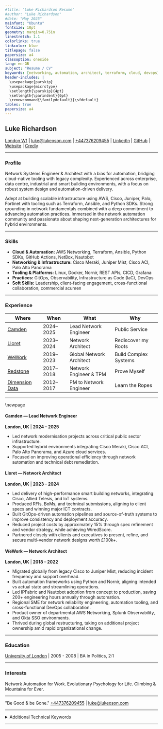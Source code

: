 ```yaml
---
#title: "Luke Richardson Resume"
#author: "Luke Richardson"
#date: "May 2025"
mainfont: "Ubuntu"
fontsize: 10pt
geometry: margin=0.75in
linestretch: 1.1
colorlinks: true
linkcolor: blue
titlepage: false
papersize: a4
classoption: oneside
lang: en-GB
subject: "Resume / CV"
keywords: [networking, automation, architect, terraform, cloud, devops]
header-includes: |
  \usepackage{parskip}
  \usepackage{microtype}
  \setlength{\parskip}{4pt}
  \setlength{\parindent}{0pt}
  \renewcommand{\familydefault}{\sfdefault}
tables: true
papersize: a4
---
```


## Luke Richardson
 
[London W1](https://www.google.com/maps/search/?api=1&amp;query=W1T+1DX) | [luke@lukeoson.com](mailto:luke@lukeoson.com) | [+447376209455](tel:+447376209455) | [LinkedIn](https://linkedin.com/in/luke-richardson) | [GitHub](https://github.com/lukeoson) | [Website](https://lukeoson.com) | [Credly](https://www.credly.com/users/lukeoson)

---

### Profile

Network Systems Engineer & Architect with a bias for automation, bridging cloud-native tooling with legacy complexity. Experienced across enterprise, data centre, industrial and smart building environments, with a focus on robust system design and automation-driven delivery.

Adept at building scalable infrastructure using AWS, Cisco, Juniper, Palo, Fortinet with tooling such as Terraform, Ansible, and Python SDKs. Strong grounding in network fundamentals combined with a deep commitment to advancing automation practices. Immersed in the network automation community and passionate about shaping next-generation architectures for hybrid environments.

-----

### Skills
- **Cloud & Automation:** AWS Networking, Terraform, Ansible, Python SDKs, GitHub Actions, NetBox, Nautobot  
- **Networking & Infrastructure:** Cisco Meraki, Juniper Mist, Cisco ACI, Palo Alto Panorama  
- **Tooling & Platforms:** Linux, Docker, Nornir, REST APIs, CICD, Grafana  
- **Practices:** GitOps, Observability, Infrastructure as Code (IaC), DevOps  
- **Soft Skills:** Leadership, client-facing engagement, cross-functional collaboration, commercial acumen

-----

### Experience

| Where | When | What | Why |
|-------|------|------|-----|
| [Camden](https://www.camden.gov.uk/) | 2024–2025 | Lead Network Engineer | Public Service |
| [Lloret](https://www.lloret.co.uk/) | 2023–2024 | Network Architect | Rediscover my Roots |
| [WeWork](https://www.wework.com/) | 2019–2023 | Global Network Architect | Build Complex Systems |
| [Redstone](https://www.onnecgroup.com/) | 2017–2018 | Network Engineer & TPM | Prove Myself |
| [Dimension Data](https://www.dimensiondata.com/en-gb/) | 2012–2017 | PM to Network Engineer | Learn the Ropes |

---

\newpage

#### Camden — Lead Network Engineer  
**London, UK** | **2024 – 2025**

- Led network modernisation projects across critical public sector infrastructure.
- Supported hybrid environments integrating Cisco Meraki, Cisco ACI, Palo Alto Panorama, and Azure cloud services.
- Focused on improving operational efficiency through network automation and technical debt remediation.

#### Lloret — Network Architect  
**London, UK** | **2023 – 2024**

- Led delivery of high-performance smart building networks, integrating Cisco, Allied Telesis, and IoT systems.
- Produced RFIs, BoMs, and technical submissions, aligning to client specs and winning major ICT contracts.
- Built GitOps-driven automation pipelines and source-of-truth systems to improve consistency and deployment accuracy.
- Reduced project costs by approximately 15% through spec refinement and vendor strategy, while achieving WiredScore.
- Partnered closely with clients and executives to present, refine, and secure multi-vendor network designs worth £100k+.

#### WeWork — Network Architect  
**London, UK** | **2018 – 2022**

- Migrated globally from legacy Cisco to Juniper Mist, reducing incident frequency and support overhead.  
- Built automation frameworks using Python and Nornir, aligning intended vs actual state and streamlining operations.  
- Led IPFabric and Nautobot adoption from concept to production, saving 200+ engineering hours annually through automation.
- Regional SME for network reliability engineering, automation tooling, and cross-functional DevOps collaboration.
- Product owner of departmental AWS Networking, Splunk Observability, and Okta SSO environments.  
- Thrived during global restructuring, taking on additional project ownership amid rapid organizational change.

---

### Education

[University of London](https://www.qmul.ac.uk/) | 2005 - 2008 | BA in Politics, 2:1 

---

### Interests
Network Automation for Work. Evolutionary Psychology for Life. Climbing & Mountains for Ever.

---

"Be Good & be Gone." [+447376209455](tel:+447376209455) | [luke@lukeoson.com](mailto:luke@lukeoson.com)

---

<details>
<summary>Additional Technical Keywords</summary>

**Protocols:** TCP/IP, UDP, ICMP, ARP, DNS, DHCP, IPAM, NTP, SNMP, Syslog, LLDP, STP, RSTP, MSTP, 802.1Q, 802.1D, 802.3ad LACP, IGMP, VTP, VRRP, HSRP, BGP, OSPF, PBR, IPsec, SSL/TLS, SSH, RADIUS, SAML, OAuth2, 802.1X, EAP, MACSec, ACLs, NAT, PAT, ZBFW, 802.11, WPA/WPA2/WPA3, WMM, MLO, RRM, DFS, JSON, XML, YAML, REST, gRPC-GNMI, OpenConfig

**AWS Services:** VPC, ENI, IGW, NAT GW, TGW, VGW, CGW, VPN, DX, Peering, GWLB, PrivateLink, EC2, SG, EIP, Route 53, ALB, NLB, IAM, KMS, S3, SQS, SNS, CloudWatch, CloudTrail, GuardDuty, Inspector, Secrets Manager (SM), EventBridge, Lambda, DynamoDB, RDS, EFS, EKS, ECS, CloudFront, Cloud WAN, WAF, Shield, CloudFormation

**Tooling:** Terraform, Ansible, GitOps, CICD, GitHub Actions, Nornir, REST API, Python SDKs, Postman, NetBox, Nautobot, InfraHub, IPFabric, Splunk, Prometheus, Grafana

</details>

--- 




